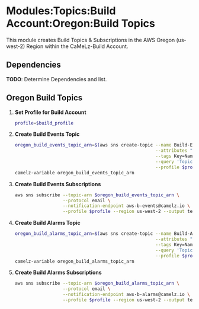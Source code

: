 # Modules:Topics:Build Account:Oregon:Build Topics

This module creates Build Topics & Subscriptions in the AWS Oregon (us-west-2) Region within the
CaMeLz-Build Account.

## Dependencies

**TODO**: Determine Dependencies and list.

## Oregon Build Topics

1. **Set Profile for Build Account**

    ```bash
    profile=$build_profile
    ```

1. **Create Build Events Topic**

    ```bash
    oregon_build_events_topic_arn=$(aws sns create-topic --name Build-Events \
                                                         --attributes "DisplayName=CMLB Events" \
                                                         --tags Key=Name,Value=Build-Events-Topic Key=Company,Value=CaMeLz Key=Environment,Value=Build \
                                                         --query 'TopicArn' \
                                                         --profile $profile --region us-west-2 --output text)
    camelz-variable oregon_build_events_topic_arn
    ```

1. **Create Build Events Subscriptions**

    ```bash
    aws sns subscribe --topic-arn $oregon_build_events_topic_arn \
                      --protocol email \
                      --notification-endpoint aws-b-events@camelz.io \
                      --profile $profile --region us-west-2 --output text
    ```

1. **Create Build Alarms Topic**

    ```bash
    oregon_build_alarms_topic_arn=$(aws sns create-topic --name Build-Alarms \
                                                         --attributes "DisplayName=CMLB Alarms" \
                                                         --tags Key=Name,Value=Build-Alarms-Topic Key=Company,Value=CaMeLz Key=Environment,Value=Build \
                                                         --query 'TopicArn' \
                                                         --profile $profile --region us-west-2 --output text)
    camelz-variable oregon_build_alarms_topic_arn
    ```

1. **Create Build Alarms Subscriptions**

    ```bash
    aws sns subscribe --topic-arn $oregon_build_alarms_topic_arn \
                      --protocol email \
                      --notification-endpoint aws-b-alarms@camelz.io \
                      --profile $profile --region us-west-2 --output text
    ```
